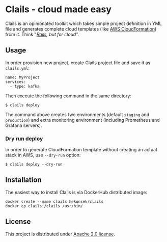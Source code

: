 # Clails - cloud made easy

Clails is an opinionated toolkit which takes simple project definition in YML file and generates complete cloud
 templates (like [AWS CloudFormation](https://aws.amazon.com/cloudformation)) from it. 
 Think "*[Rails](https://rubyonrails.org), but for cloud*".
 
## Usage

In order provision new project, create Clails project file and save it as `clails.yml`: 

```
name: MyProject
services:
  - type: kafka
```

Then execute the following command in the same directory:

```
$ clails deploy
```

The command above creates two environments (default `staging` and `production`) and extra monitoring environment (including
Prometheus and Grafana servers).

### Dry run deploy

In order to generate CloudFormation template without creating an actual stack in AWS, use `--dry-run` option:

```
$ clails deploy --dry-run
```

## Installation

The easiest way to install Clails is via DockerHub distributed image:

```
docker create --name clails hekonsek/clails
docker cp clails:/clails /usr/bin/
```

 ## License
 
 This project is distributed under [Apache 2.0 license](http://www.apache.org/licenses/LICENSE-2.0.html).